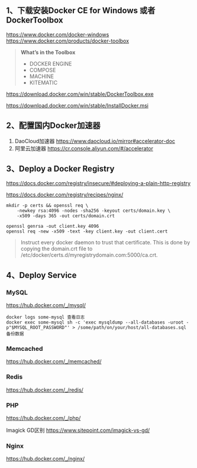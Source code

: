 ## 1、下载安装Docker CE for Windows 或者 DockerToolbox
https://www.docker.com/docker-windows
https://www.docker.com/products/docker-toolbox

> **What’s in the Toolbox**
>
> - DOCKER ENGINE
> - COMPOSE
> - MACHINE
> - KITEMATIC

https://download.docker.com/win/stable/DockerToolbox.exe

https://download.docker.com/win/stable/InstallDocker.msi

## 2、配置国内Docker加速器
1. DaoCloud加速器
https://www.daocloud.io/mirror#accelerator-doc
2. 阿里云加速器
https://cr.console.aliyun.com/#/accelerator

## 3、Deploy a Docker Registry
https://docs.docker.com/registry/insecure/#deploying-a-plain-http-registry

https://docs.docker.com/registry/recipes/nginx/

```
mkdir -p certs && openssl req \
    -newkey rsa:4096 -nodes -sha256 -keyout certs/domain.key \
    -x509 -days 365 -out certs/domain.crt

openssl genrsa -out client.key 4096
openssl req -new -x509 -text -key client.key -out client.cert
```
>
> Instruct every docker daemon to trust that certificate.
> This is done by copying the domain.crt file to /etc/docker/certs.d/myregistrydomain.com:5000/ca.crt.
>

## 4、Deploy Service

### MySQL
https://hub.docker.com/_/mysql/
```
docker logs some-mysql 查看日志
docker exec some-mysql sh -c 'exec mysqldump --all-databases -uroot -p"$MYSQL_ROOT_PASSWORD"' > /some/path/on/your/host/all-databases.sql 备份数据
```

### Memcached
https://hub.docker.com/_/memcached/

### Redis
https://hub.docker.com/_/redis/

### PHP
https://hub.docker.com/_/php/

Imagick GD区别
https://www.sitepoint.com/imagick-vs-gd/

### Nginx
https://hub.docker.com/_/nginx/
